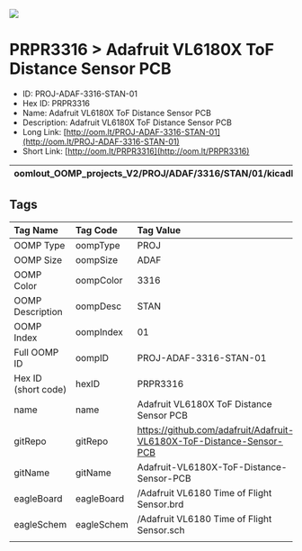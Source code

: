 


  
![][im]
# PRPR3316 > Adafruit VL6180X ToF Distance Sensor PCB

- ID: PROJ-ADAF-3316-STAN-01
- Hex ID: PRPR3316
- Name: Adafruit VL6180X ToF Distance Sensor PCB
- Description: Adafruit VL6180X ToF Distance Sensor PCB
- Long Link: [http://oom.lt/PROJ-ADAF-3316-STAN-01](http://oom.lt/PROJ-ADAF-3316-STAN-01)
- Short Link: [http://oom.lt/PRPR3316](http://oom.lt/PRPR3316)
  

|oomlout_OOMP_projects_V2/PROJ/ADAF/3316/STAN/01/kicadPcb3dFront.png|oomlout_OOMP_projects_V2/PROJ/ADAF/3316/STAN/01/kicadPcb3dBack.png|oomlout_OOMP_projects_V2/PROJ/ADAF/3316/STAN/01/kicadPcb3d.png||
| :---: | :---: | :---: | :---: |

## Tags
  

|Tag Name|Tag Code|Tag Value|
| :--- | :--- | :--- |
|OOMP Type|oompType|PROJ|
|OOMP Size|oompSize|ADAF|
|OOMP Color|oompColor|3316|
|OOMP Description|oompDesc|STAN|
|OOMP Index|oompIndex|01|
|Full OOMP ID|oompID|PROJ-ADAF-3316-STAN-01|
|Hex ID (short code)|hexID|PRPR3316|
|name|name|Adafruit VL6180X ToF Distance Sensor PCB|
|gitRepo|gitRepo|https://github.com/adafruit/Adafruit-VL6180X-ToF-Distance-Sensor-PCB|
|gitName|gitName|Adafruit-VL6180X-ToF-Distance-Sensor-PCB|
|eagleBoard|eagleBoard|/Adafruit VL6180 Time of Flight Sensor.brd|
|eagleSchem|eagleSchem|/Adafruit VL6180 Time of Flight Sensor.sch|
||||



[im]: PROJ/ADAF/3316/STAN/01/kicadPcb3d_450.png
